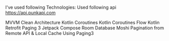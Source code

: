 I've used following Technologies:
Used following api https://api.punkapi.com


MVVM
Clean Architecture
Kotlin Coroutines
Kotlin Coroutines Flow
Kotlin
Retrofit
Paging 3
Jetpack Compose
Room Database
Moshi
Pagination from Remote API & Local Cache Using Paging3